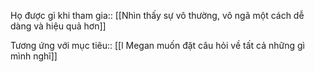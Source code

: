 Họ được gì khi tham gia:: [[Nhìn thấy sự vô thường, vô ngã một cách dễ dàng và hiệu quả hơn]]

Tương ứng với mục tiêu:: [[l Megan muốn đặt câu hỏi về tất cả những gì mình nghĩ]]